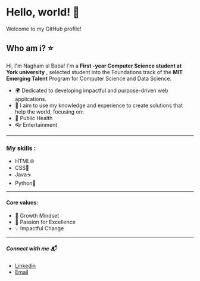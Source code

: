  # Hello, world! 💫

 Welcome to my GitHub profile!


  ## Who am i? ⭐️


Hi, I'm Nagham al Baba! I'm a    **First -year Computer Science student at York university**  , selected student into the Foundations track of the **MIT Emerging Talent** Program for Computer Science and Data Science.
  -    🌍  Dedicated to developing impactful and purpose-driven web applications.
  -    🌱  I aim to use my knowledge and experience to create solutions that help the world, focusing on:
  -    💊  Public Health
  -    👓  Entertainment

---


  ### My skills :


   -   HTML🌐
   -   CSS🎨
   -   Java☕️
   -   Python🐍

---


 #### Core values:
   

   -   🌟  Growth Mindset
   -   🚀  Passion for Excellence
   -   💡  Impactful Change

---


 ##### Connect with me 📬


 - [Linkedin](linkedin.com/in/nagham-al-baba-457958339)
 - [Email](naghambaba1@gmail.com)
